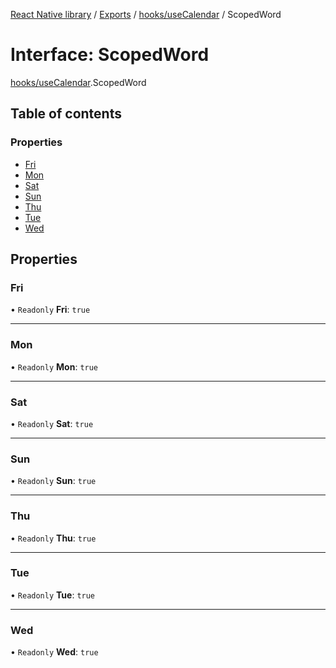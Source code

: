 [React Native library](../index.md) / [Exports](../modules.md) / [hooks/useCalendar](../modules/hooks_useCalendar.md) / ScopedWord

# Interface: ScopedWord

[hooks/useCalendar](../modules/hooks_useCalendar.md).ScopedWord

## Table of contents

### Properties

- [Fri](hooks_useCalendar.ScopedWord.md#fri)
- [Mon](hooks_useCalendar.ScopedWord.md#mon)
- [Sat](hooks_useCalendar.ScopedWord.md#sat)
- [Sun](hooks_useCalendar.ScopedWord.md#sun)
- [Thu](hooks_useCalendar.ScopedWord.md#thu)
- [Tue](hooks_useCalendar.ScopedWord.md#tue)
- [Wed](hooks_useCalendar.ScopedWord.md#wed)

## Properties

### Fri

• `Readonly` **Fri**: ``true``

___

### Mon

• `Readonly` **Mon**: ``true``

___

### Sat

• `Readonly` **Sat**: ``true``

___

### Sun

• `Readonly` **Sun**: ``true``

___

### Thu

• `Readonly` **Thu**: ``true``

___

### Tue

• `Readonly` **Tue**: ``true``

___

### Wed

• `Readonly` **Wed**: ``true``
